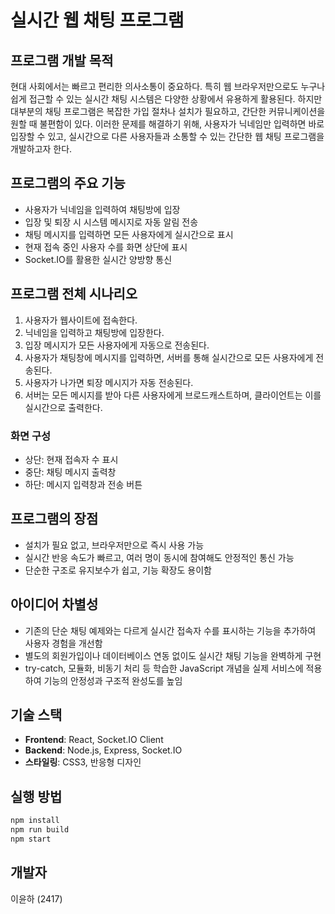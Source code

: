 # 실시간 웹 채팅 프로그램

## 프로그램 개발 목적
현대 사회에서는 빠르고 편리한 의사소통이 중요하다. 특히 웹 브라우저만으로도 누구나 쉽게 접근할 수 있는 실시간 채팅 시스템은 다양한 상황에서 유용하게 활용된다. 하지만 대부분의 채팅 프로그램은 복잡한 가입 절차나 설치가 필요하고, 간단한 커뮤니케이션을 원할 때 불편함이 있다. 이러한 문제를 해결하기 위해, 사용자가 닉네임만 입력하면 바로 입장할 수 있고, 실시간으로 다른 사용자들과 소통할 수 있는 간단한 웹 채팅 프로그램을 개발하고자 한다.

## 프로그램의 주요 기능
- 사용자가 닉네임을 입력하여 채팅방에 입장
- 입장 및 퇴장 시 시스템 메시지로 자동 알림 전송
- 채팅 메시지를 입력하면 모든 사용자에게 실시간으로 표시
- 현재 접속 중인 사용자 수를 화면 상단에 표시
- Socket.IO를 활용한 실시간 양방향 통신

## 프로그램 전체 시나리오
1. 사용자가 웹사이트에 접속한다.
2. 닉네임을 입력하고 채팅방에 입장한다.
3. 입장 메시지가 모든 사용자에게 자동으로 전송된다.
4. 사용자가 채팅창에 메시지를 입력하면, 서버를 통해 실시간으로 모든 사용자에게 전송된다.
5. 사용자가 나가면 퇴장 메시지가 자동 전송된다.
6. 서버는 모든 메시지를 받아 다른 사용자에게 브로드캐스트하며, 클라이언트는 이를 실시간으로 출력한다.

### 화면 구성
- 상단: 현재 접속자 수 표시
- 중단: 채팅 메시지 출력창
- 하단: 메시지 입력창과 전송 버튼

## 프로그램의 장점
- 설치가 필요 없고, 브라우저만으로 즉시 사용 가능
- 실시간 반응 속도가 빠르고, 여러 명이 동시에 참여해도 안정적인 통신 가능
- 단순한 구조로 유지보수가 쉽고, 기능 확장도 용이함

## 아이디어 차별성
- 기존의 단순 채팅 예제와는 다르게 실시간 접속자 수를 표시하는 기능을 추가하여 사용자 경험을 개선함
- 별도의 회원가입이나 데이터베이스 연동 없이도 실시간 채팅 기능을 완벽하게 구현
- try-catch, 모듈화, 비동기 처리 등 학습한 JavaScript 개념을 실제 서비스에 적용하여 기능의 안정성과 구조적 완성도를 높임

## 기술 스택
- **Frontend**: React, Socket.IO Client
- **Backend**: Node.js, Express, Socket.IO
- **스타일링**: CSS3, 반응형 디자인

## 실행 방법
```bash
npm install
npm run build
npm start
```

## 개발자
이윤하 (2417)
